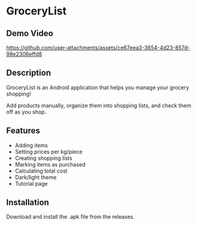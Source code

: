 # GroceryList

## Demo Video
https://github.com/user-attachments/assets/ce67eea3-3654-4d23-857d-98e2306effd8

## Description
GroceryList is an Android application that helps you manage your grocery shopping!

Add products manually, organize them into shopping lists, and check them off as you shop.

## Features
- Adding items
- Setting prices per kg/piece
- Creating shopping lists
- Marking items as purchased
- Calculating total cost
- Dark/light theme
- Tutorial page
  
## Installation
Download and install the .apk file from the releases.
